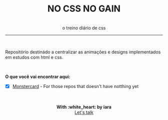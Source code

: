 
<div align="center">
  <h1>NO CSS NO GAIN</h1>
  <br/>
  <span>o treino diário de css</span>
</div>

--- 

<br/>

Repositório destinádo a centralizar as animações e designs implementados em estudos com html e css.


<br/>

**O que você vai encontrar aqui:**

- [x] [Monstercard](./montercard) - For those repos that doesn't have notthing yet <br/>


<br/>
<br/>
<div align='center'>
  <strong>With :white_heart: by iara</strong>
  <br/>
  <a href="https://www.linkedin.com/in/iara/">Let's talk</a>
</div>
